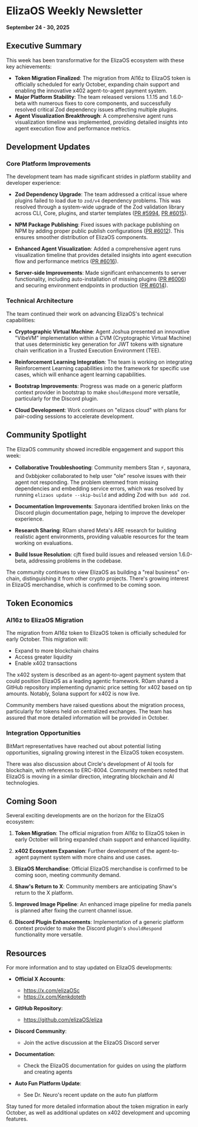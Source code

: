 # ElizaOS Weekly Newsletter
**September 24 - 30, 2025**

## Executive Summary

This week has been transformative for the ElizaOS ecosystem with these key achievements:

- **Token Migration Finalized**: The migration from AI16z to ElizaOS token is officially scheduled for early October, expanding chain support and enabling the innovative x402 agent-to-agent payment system.
- **Major Platform Stability**: The team released versions 1.1.15 and 1.6.0-beta with numerous fixes to core components, and successfully resolved critical Zod dependency issues affecting multiple plugins.
- **Agent Visualization Breakthrough**: A comprehensive agent runs visualization timeline was implemented, providing detailed insights into agent execution flow and performance metrics.

## Development Updates

### Core Platform Improvements

The development team has made significant strides in platform stability and developer experience:

- **Zod Dependency Upgrade**: The team addressed a critical issue where plugins failed to load due to `zod/v4` dependency problems. This was resolved through a system-wide upgrade of the Zod validation library across CLI, Core, plugins, and starter templates ([PR #5994](https://github.com/elizaOS/eliza/pull/5994), [PR #6015](https://github.com/elizaOS/eliza/pull/6015)).

- **NPM Package Publishing**: Fixed issues with package publishing on NPM by adding proper public publish configurations ([PR #6012](https://github.com/elizaOS/eliza/pull/6012)). This ensures smoother distribution of ElizaOS components.

- **Enhanced Agent Visualization**: Added a comprehensive agent runs visualization timeline that provides detailed insights into agent execution flow and performance metrics ([PR #6016](https://github.com/elizaOS/eliza/pull/6016)).

- **Server-side Improvements**: Made significant enhancements to server functionality, including auto-installation of missing plugins ([PR #6006](https://github.com/elizaOS/eliza/pull/6006)) and securing environment endpoints in production ([PR #6014](https://github.com/elizaOS/eliza/pull/6014)).

### Technical Architecture

The team continued their work on advancing ElizaOS's technical capabilities:

- **Cryptographic Virtual Machine**: Agent Joshua presented an innovative "VibeVM" implementation within a CVM (Cryptographic Virtual Machine) that uses deterministic key generation for JWT tokens with signature chain verification in a Trusted Execution Environment (TEE).

- **Reinforcement Learning Integration**: The team is working on integrating Reinforcement Learning capabilities into the framework for specific use cases, which will enhance agent learning capabilities.

- **Bootstrap Improvements**: Progress was made on a generic platform context provider in bootstrap to make `shouldRespond` more versatile, particularly for the Discord plugin.

- **Cloud Development**: Work continues on "elizaos cloud" with plans for pair-coding sessions to accelerate development.

## Community Spotlight

The ElizaOS community showed incredible engagement and support this week:

- **Collaborative Troubleshooting**: Community members Stan ⚡, sayonara, and 0xbbjoker collaborated to help user "ole" resolve issues with their agent not responding. The problem stemmed from missing dependencies and embedding service errors, which was resolved by running `elizaos update --skip-build` and adding Zod with `bun add zod`.

- **Documentation Improvements**: Sayonara identified broken links on the Discord plugin documentation page, helping to improve the developer experience.

- **Research Sharing**: R0am shared Meta's ARE research for building realistic agent environments, providing valuable resources for the team working on evaluations.

- **Build Issue Resolution**: cjft fixed build issues and released version 1.6.0-beta, addressing problems in the codebase.

The community continues to view ElizaOS as building a "real business" on-chain, distinguishing it from other crypto projects. There's growing interest in ElizaOS merchandise, which is confirmed to be coming soon.

## Token Economics

### AI16z to ElizaOS Migration

The migration from AI16z token to ElizaOS token is officially scheduled for early October. This migration will:

- Expand to more blockchain chains
- Access greater liquidity
- Enable x402 transactions

The x402 system is described as an agent-to-agent payment system that could position ElizaOS as a leading agentic framework. R0am shared a GitHub repository implementing dynamic price setting for x402 based on tip amounts. Notably, Solana support for x402 is now live.

Community members have raised questions about the migration process, particularly for tokens held on centralized exchanges. The team has assured that more detailed information will be provided in October.

### Integration Opportunities

BitMart representatives have reached out about potential listing opportunities, signaling growing interest in the ElizaOS token ecosystem.

There was also discussion about Circle's development of AI tools for blockchain, with references to ERC-8004. Community members noted that ElizaOS is moving in a similar direction, integrating blockchain and AI technologies.

## Coming Soon

Several exciting developments are on the horizon for the ElizaOS ecosystem:

1. **Token Migration**: The official migration from AI16z to ElizaOS token in early October will bring expanded chain support and enhanced liquidity.

2. **x402 Ecosystem Expansion**: Further development of the agent-to-agent payment system with more chains and use cases.

3. **ElizaOS Merchandise**: Official ElizaOS merchandise is confirmed to be coming soon, meeting community demand.

4. **Shaw's Return to X**: Community members are anticipating Shaw's return to the X platform.

5. **Improved Image Pipeline**: An enhanced image pipeline for media panels is planned after fixing the current channel issue.

6. **Discord Plugin Enhancements**: Implementation of a generic platform context provider to make the Discord plugin's `shouldRespond` functionality more versatile.

## Resources

For more information and to stay updated on ElizaOS developments:

- **Official X Accounts**: 
  - https://x.com/elizaOSc
  - https://x.com/Kenkdoteth

- **GitHub Repository**: 
  - https://github.com/elizaOS/eliza

- **Discord Community**: 
  - Join the active discussion at the ElizaOS Discord server

- **Documentation**: 
  - Check the ElizaOS documentation for guides on using the platform and creating agents

- **Auto Fun Platform Update**: 
  - See Dr. Neuro's recent update on the auto fun platform

Stay tuned for more detailed information about the token migration in early October, as well as additional updates on x402 development and upcoming features.